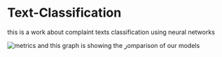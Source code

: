# Text-Classification
this is a work about complaint texts classification using neural networks

![metrics](https://user-images.githubusercontent.com/81814687/218820556-f7ad8204-ddd4-4c95-9e8b-e61d6355352d.png)
 and this graph is showing the زomparison of our models
